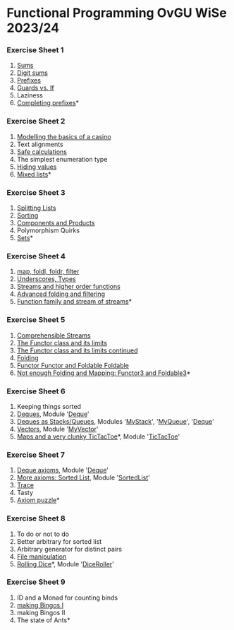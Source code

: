 # Functional Programming OvGU WiSe 2023/24
### Exercise Sheet 1
1. [Sums](./sheet_1/Task11.hs)
2. [Digit sums](./sheet_1/Task12.hs)
3. [Prefixes](./sheet_1/Task13.hs)
4. [Guards vs. If](./sheet_1/Task14.hs)
5. Laziness
6. [Completing prefixes](./sheet_1/Task16.hs)*
### Exercise Sheet 2
1. [Modelling the basics of a casino](./sheet_2/Task21.hs)
2. Text alignments
3. [Safe calculations](./sheet_2/Task23.hs)
4. The simplest enumeration type
5. [Hiding values](./sheet_2/Task25.hs)
6. [Mixed lists](./sheet_2/Task26.hs)*
### Exercise Sheet 3
1. [Splitting Lists](./sheet_3/Task31.hs)
2. [Sorting](./sheet_3/Task32.hs)
3. [Components and Products](./sheet_3/Task33.hs)
4. Polymorphism Quirks
5. [Sets](./sheet_3/Task35.hs)*
### Exercise Sheet 4
1. [map, foldl, foldr, filter](./sheet_4/Task41.hs)
2. [Underscores, Types](./sheet_4/Task42.md)
3. [Streams and higher order functions](./sheet_4/Task43.hs)
4. [Advanced folding and filtering](./sheet_4/Task44.hs)
5. [Function family and stream of streams](./sheet_4/Task45.hs)*
### Exercise Sheet 5
1. [Comprehensible Streams](./sheet_5/Task51.hs)
2. [The Functor class and its limits](./sheet_5/Task52.md)
3. [The Functor class and its limits continued](./sheet_5/Task53.hs)
4. [Folding](./sheet_5/Task54.hs)
5. [Functor Functor and Foldable Foldable](./sheet_5/Task55.hs)
6. [Not enough Folding and Mapping: Functor3 and Foldable3](./sheet_5/Task56.hs)*
### Exercise Sheet 6
1. Keeping things sorted
2. [Deques](./sheet_6/Task62.hs), Module '[Deque](./sheet_6/Deque.hs)'
3. [Deques as Stacks/Queues](./sheet_6/Task63.hs), Modules '[MyStack](./sheet_6/MyStack.hs)', '[MyQueue](./sheet_6/MyQueue.hs)', '[Deque](./sheet_6/Deque.hs)'
4. [Vectors](./sheet_6/Task64.hs), Module '[MyVector](./sheet_6/MyVector.hs)'
5. [Maps and a very clunky TicTacToe](./sheet_6/Task65.hs)*, Module '[TicTacToe](./sheet_6/TicTacToe.hs)'
### Exercise Sheet 7
1. [Deque axioms](./sheet_7/src/Task71.hs), Module '[Deque](./sheet_7/src/Deque.hs)'
2. [More axioms: Sorted List](./sheet_7/src/Task72.hs), Module '[SortedList](./sheet_7/src/SortedList.hs)'
3. [Trace](./sheet_7/src/Task73.hs)
4. Tasty
5. [Axiom puzzle](./sheet_7/src/Task75.hs)*
### Exercise Sheet 8
1. To do or not to do
2. Better arbitrary for sorted list
3. Arbitrary generator for distinct pairs
4. [File manipulation](./sheet_8/src/Task84.hs)
5. [Rolling Dice](./sheet_8/src/Task85.hs)*, Module '[DiceRoller](./sheet_8/src/DiceRoller.hs)'
### Exercise Sheet 9
1. ID and a Monad for counting binds
2. [making Bingos I](./sheet_9/src/Task92.hs)
3. making Bingos II
4. The state of Ants*
